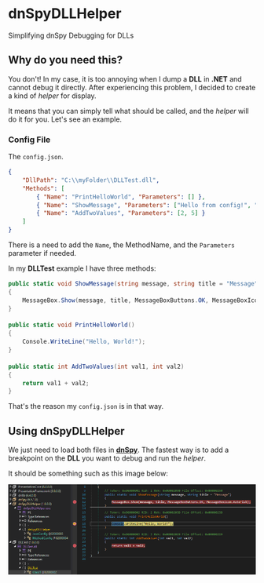 # dnSpyDLLHelper
Simplifying dnSpy Debugging for DLLs

## Why do you need this?
You don't! In my case, it is too annoying when I dump a **DLL** in **.NET** and cannot debug it directly. After experiencing this problem, I decided to create a kind of _helper_ for display.

It means that you can simply tell what should be called, and the _helper_ will do it for you. Let's see an example.

### Config File
The ``config.json``.

```JSON
{
    "DllPath": "C:\\myFolder\\DLLTest.dll",
    "Methods": [
        { "Name": "PrintHelloWorld", "Parameters": [] },
        { "Name": "ShowMessage", "Parameters": ["Hello from config!", "My new title"] },
        { "Name": "AddTwoValues", "Parameters": [2, 5] }
    ]
}

```

There is a need to add the ``Name``, the MethodName, and the ``Parameters`` parameter if needed.

In my **DLLTest** example I have three methods:
```C#
public static void ShowMessage(string message, string title = "Message")
{
    MessageBox.Show(message, title, MessageBoxButtons.OK, MessageBoxIcon.Information);
}

public static void PrintHelloWorld()
{
    Console.WriteLine("Hello, World!");
}

public static int AddTwoValues(int val1, int val2)
{
    return val1 + val2;
}
```

That's the reason my ``config.json`` is in that way.

## Using dnSpyDLLHelper
We just need to load both files in **[dnSpy](https://github.com/dnSpyEx)**. The fastest way is to add a breakpoint on the **DLL** you want to debug and run the _helper_.

It should be something such as this image below:

![dnSpyDLLHelper](/imgs/dnSpyDLLHelper.png)